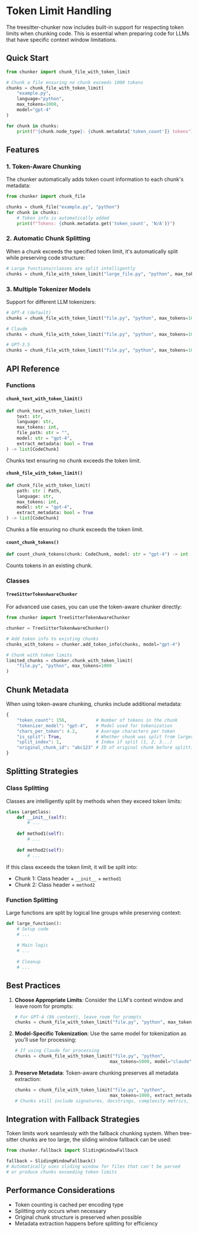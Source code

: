 # Token Limit Handling

The treesitter-chunker now includes built-in support for respecting token limits when chunking code. This is essential when preparing code for LLMs that have specific context window limitations.

## Quick Start

```python
from chunker import chunk_file_with_token_limit

# Chunk a file ensuring no chunk exceeds 1000 tokens
chunks = chunk_file_with_token_limit(
    "example.py", 
    language="python", 
    max_tokens=1000,
    model="gpt-4"
)

for chunk in chunks:
    print(f"{chunk.node_type}: {chunk.metadata['token_count']} tokens")
```

## Features

### 1. Token-Aware Chunking

The chunker automatically adds token count information to each chunk's metadata:

```python
from chunker import chunk_file

chunks = chunk_file("example.py", "python")
for chunk in chunks:
    # Token info is automatically added
    print(f"Tokens: {chunk.metadata.get('token_count', 'N/A')}")
```

### 2. Automatic Chunk Splitting

When a chunk exceeds the specified token limit, it's automatically split while preserving code structure:

```python
# Large functions/classes are split intelligently
chunks = chunk_file_with_token_limit("large_file.py", "python", max_tokens=500)
```

### 3. Multiple Tokenizer Models

Support for different LLM tokenizers:

```python
# GPT-4 (default)
chunks = chunk_file_with_token_limit("file.py", "python", max_tokens=1000, model="gpt-4")

# Claude
chunks = chunk_file_with_token_limit("file.py", "python", max_tokens=1000, model="claude")

# GPT-3.5
chunks = chunk_file_with_token_limit("file.py", "python", max_tokens=1000, model="gpt-3.5-turbo")
```

## API Reference

### Functions

#### `chunk_text_with_token_limit()`

```python
def chunk_text_with_token_limit(
    text: str, 
    language: str, 
    max_tokens: int, 
    file_path: str = "", 
    model: str = "gpt-4",
    extract_metadata: bool = True
) -> list[CodeChunk]
```

Chunks text ensuring no chunk exceeds the token limit.

#### `chunk_file_with_token_limit()`

```python
def chunk_file_with_token_limit(
    path: str | Path, 
    language: str, 
    max_tokens: int,
    model: str = "gpt-4", 
    extract_metadata: bool = True
) -> list[CodeChunk]
```

Chunks a file ensuring no chunk exceeds the token limit.

#### `count_chunk_tokens()`

```python
def count_chunk_tokens(chunk: CodeChunk, model: str = "gpt-4") -> int
```

Counts tokens in an existing chunk.

### Classes

#### `TreeSitterTokenAwareChunker`

For advanced use cases, you can use the token-aware chunker directly:

```python
from chunker import TreeSitterTokenAwareChunker

chunker = TreeSitterTokenAwareChunker()

# Add token info to existing chunks
chunks_with_tokens = chunker.add_token_info(chunks, model="gpt-4")

# Chunk with token limits
limited_chunks = chunker.chunk_with_token_limit(
    "file.py", "python", max_tokens=1000
)
```

## Chunk Metadata

When using token-aware chunking, chunks include additional metadata:

```python
{
    "token_count": 156,           # Number of tokens in the chunk
    "tokenizer_model": "gpt-4",   # Model used for tokenization
    "chars_per_token": 4.2,       # Average characters per token
    "is_split": True,             # Whether chunk was split from larger chunk
    "split_index": 1,             # Index if split (1, 2, 3...)
    "original_chunk_id": "abc123" # ID of original chunk before splitting
}
```

## Splitting Strategies

### Class Splitting

Classes are intelligently split by methods when they exceed token limits:

```python
class LargeClass:
    def __init__(self):
        # ...
    
    def method1(self):
        # ...
    
    def method2(self):
        # ...
```

If this class exceeds the token limit, it will be split into:
- Chunk 1: Class header + `__init__` + `method1`
- Chunk 2: Class header + `method2`

### Function Splitting

Large functions are split by logical line groups while preserving context:

```python
def large_function():
    # Setup code
    # ...
    
    # Main logic
    # ...
    
    # Cleanup
    # ...
```

## Best Practices

1. **Choose Appropriate Limits**: Consider the LLM's context window and leave room for prompts:
   ```python
   # For GPT-4 (8k context), leave room for prompts
   chunks = chunk_file_with_token_limit("file.py", "python", max_tokens=6000)
   ```

2. **Model-Specific Tokenization**: Use the same model for tokenization as you'll use for processing:
   ```python
   # If using Claude for processing
   chunks = chunk_file_with_token_limit("file.py", "python", 
                                       max_tokens=5000, model="claude")
   ```

3. **Preserve Metadata**: Token-aware chunking preserves all metadata extraction:
   ```python
   chunks = chunk_file_with_token_limit("file.py", "python", 
                                       max_tokens=1000, extract_metadata=True)
   # Chunks still include signatures, docstrings, complexity metrics, etc.
   ```

## Integration with Fallback Strategies

Token limits work seamlessly with the fallback chunking system. When tree-sitter chunks are too large, the sliding window fallback can be used:

```python
from chunker.fallback import SlidingWindowFallback

fallback = SlidingWindowFallback()
# Automatically uses sliding window for files that can't be parsed
# or produce chunks exceeding token limits
```

## Performance Considerations

- Token counting is cached per encoding type
- Splitting only occurs when necessary
- Original chunk structure is preserved when possible
- Metadata extraction happens before splitting for efficiency